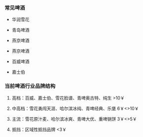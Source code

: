 ### 常见啤酒

* 华润雪花
* 青岛啤酒
* 燕京啤酒
* 燕京啤酒

* 百威啤酒
* 嘉士伯

### 当前啤酒行业品牌结构

1. 高档：百威、嘉士伯、雪花脸谱、青啤奥古特、纯生  >10￥
2. 中高档：雪花勇闯天涯、哈尔滨冰纯、青啤经典、乐堡  6￥<>10￥

3.  主流：雪花原汁麦、哈尔滨冰爽、青啤大优、重啤锅饼  3￥<>5￥
4. 抵挡：区域性抵挡品牌 <3￥